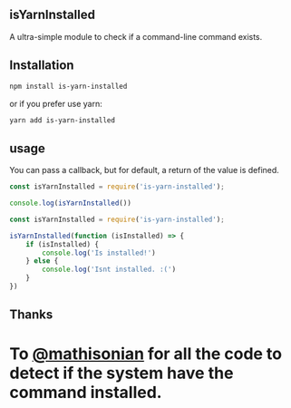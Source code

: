 ## isYarnInstalled

A ultra-simple module to check if a command-line command exists.

## Installation 

```bash
npm install is-yarn-installed
```

or if you prefer use yarn:

```bash
yarn add is-yarn-installed
```


## usage

You can pass a callback, but for default, a return of the value is defined.

```js
const isYarnInstalled = require('is-yarn-installed');

console.log(isYarnInstalled())
```

```js
const isYarnInstalled = require('is-yarn-installed');

isYarnInstalled(function (isInstalled) => {
    if (isInstalled) {
        console.log('Is installed!')
    } else {
        console.log('Isnt installed. :(')
    }
})
```


## Thanks

# To [@mathisonian](https://github.com/mathisonian) for all the code to detect if the system have the command installed.
